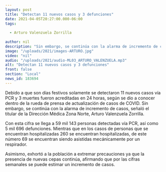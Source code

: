 ```yaml
---
layout: post
title: "Detectan 11 nuevos casos y 3 defunciones"
date: 2021-04-05T20:27:00.000-06:00
tags:
  
  - Arturo Valenzuela Zorrilla
  
author: nil
description: "Sin embargo, se continúa con la alarma de incremento de casos."
image: "/uploads/2021/images-ARTURO.jpg"
video: "nil"
audio: "/uploads/2021/audio-ML03_ARTURO_VALENZUELA.mp3"
alt: "Detectan 11 nuevos casos y 3 defunciones"
front: false
section: "Local"
news_id: 183694
---
```


Debido a que son días festivos solamente se detectaron 11 nuevos casos vía PCR y 3 muertes fueron acreditadas en 24 horas, según se dio a conocer dentro de la rueda de prensa de actualización de casos de COVID. Sin embargo, se continúa con la alarma de incremento de casos, señaló el titular de la Dirección Médica Zona Norte, Arturo Valenzuela Zorrilla.

Con esta cifra se llega a 59 mil 143 personas detectadas vía PCR, así como 5 mil 696 defunciones. Mientras que en los casos de personas que se encuentran hospitalizadas 260 se encuentran hospitalizadas, de este número 69 se encuentran siendo asistidas mecánicamente por un respirador.

Asimismo, exhortó a la población a extremar precauciones ya que la presencia de nuevas cepas continúa, afirmando que por las cifras semanales se puede estimar un incremento de casos. 
